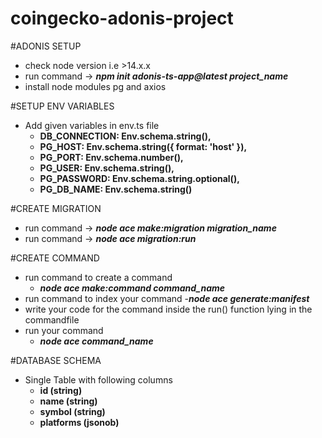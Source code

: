 # coingecko-adonis-project
#ADONIS SETUP
  - check node version i.e >14.x.x
  - run command -> _**npm init adonis-ts-app@latest project_name**_
  - install node modules pg and axios

#SETUP ENV VARIABLES
- Add given variables in env.ts file
  - **DB_CONNECTION: Env.schema.string(),**
  - **PG_HOST: Env.schema.string({ format: 'host' }),**
  - **PG_PORT: Env.schema.number(),**
  - **PG_USER: Env.schema.string(),**
  - **PG_PASSWORD: Env.schema.string.optional(),**
  - **PG_DB_NAME: Env.schema.string()**

#CREATE MIGRATION
 - run command -> _**node ace make:migration migration_name**_
 - run command -> _**node ace migration:run**_

#CREATE COMMAND
 - run command to create a command
   - _**node ace make:command command_name**_
 - run command to index your command
   -_**node ace generate:manifest**_
 - write your code for the command inside the run() function lying in the commandfile
 - run your command
    - _**node ace command_name**_

#DATABASE SCHEMA
 - Single Table with following columns
      - **id (string)**
      - **name (string)**
      - **symbol (string)**
      - **platforms (jsonob)**
 
